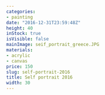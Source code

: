 ```yaml
---
categories:
- painting
date: "2016-12-31T23:59:48Z"
height: 40
inStock: true
isVisible: false
mainImage: seif_portrait_greece.JPG
materials:
- acrylic
- canvas
price: 150
slug: self-portrait-2016
title: Self portrait 2016
width: 30
---
```


